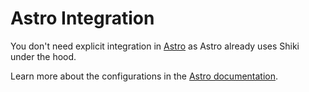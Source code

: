 # Astro Integration

You don't need explicit integration in [Astro](https://astro.build/) as Astro already uses Shiki under the hood.

Learn more about the configurations in the [Astro documentation](https://docs.astro.build/en/guides/syntax-highlighting/).
